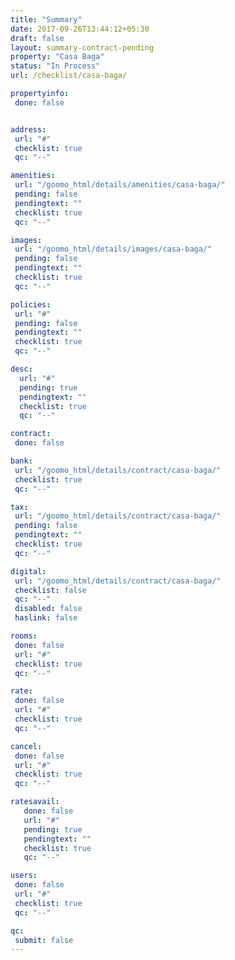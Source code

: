 ```yaml
---
title: "Summary"
date: 2017-09-26T13:44:12+05:30
draft: false
layout: summary-contract-pending
property: "Casa Baga"
status: "In Process"
url: /checklist/casa-baga/

propertyinfo:
 done: false


address:
 url: "#"
 checklist: true
 qc: "--"

amenities:
 url: "/goomo_html/details/amenities/casa-baga/"
 pending: false
 pendingtext: ""
 checklist: true
 qc: "--"

images:
 url: "/goomo_html/details/images/casa-baga/"
 pending: false
 pendingtext: ""
 checklist: true
 qc: "--"

policies:
 url: "#"
 pending: false
 pendingtext: ""
 checklist: true
 qc: "--"

desc:
  url: "#"
  pending: true
  pendingtext: ""
  checklist: true
  qc: "--"

contract:
 done: false

bank:
 url: "/goomo_html/details/contract/casa-baga/"
 checklist: true
 qc: "--"

tax:
 url: "/goomo_html/details/contract/casa-baga/"
 pending: false
 pendingtext: ""
 checklist: true
 qc: "--"

digital:
 url: "/goomo_html/details/contract/casa-baga/"
 checklist: false
 qc: "--"
 disabled: false
 haslink: false

rooms:
 done: false
 url: "#"
 checklist: true
 qc: "--"

rate:
 done: false
 url: "#"
 checklist: true
 qc: "--"

cancel:
 done: false
 url: "#"
 checklist: true
 qc: "--"

ratesavail:
   done: false
   url: "#"
   pending: true
   pendingtext: ""
   checklist: true
   qc: "--"

users:
 done: false
 url: "#"
 checklist: true
 qc: "--"

qc:
 submit: false
---
```


